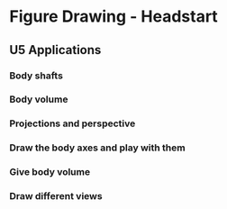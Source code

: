 # Figure Drawing - Headstart

## U5 Applications
### Body shafts
### Body volume
### Projections and perspective
### Draw the body axes and play with them
### Give body volume
### Draw different views
